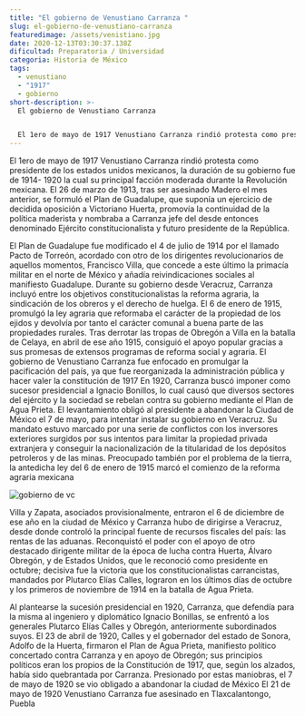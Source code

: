 ```yaml
---
title: "El gobierno de Venustiano Carranza "
slug: el-gobierno-de-venustiano-carranza
featuredimage: /assets/venistiano.jpg
date: 2020-12-13T03:30:37.138Z
dificultad: Preparatoria / Universidad
categoria: Historia de México
tags:
  - venustiano
  - "1917"
  - gobierno
short-description: >-
  El gobierno de Venustiano Carranza 


  El 1ero de mayo de 1917 Venustiano Carranza rindió protesta como presidente de los estados unidos mexicanos, la duración de su gobierno fue de 1914- 1920
---
```

El 1ero de mayo de 1917 Venustiano Carranza rindió protesta como presidente de los estados unidos mexicanos, la duración de su gobierno fue de 1914- 1920 la cual su principal facción moderada durante la Revolución mexicana. El 26 de marzo de 1913, tras ser asesinado Madero el mes anterior, se formuló el Plan de Guadalupe, que suponía un ejercicio de decidida oposición a Victoriano Huerta, promovía la continuidad de la política maderista y nombraba a Carranza jefe del desde entonces denominado Ejército constitucionalista y futuro presidente de la República. 

El Plan de Guadalupe fue modificado el 4 de julio de 1914 por el llamado Pacto de Torreón, acordado con otro de los dirigentes revolucionarios de aquellos momentos, Francisco Villa, que concede a este último la primacía militar en el norte de México y añadía reivindicaciones sociales al manifiesto Guadalupe. Durante su gobierno desde Veracruz, Carranza incluyó entre los objetivos constitucionalistas la reforma agraria, la sindicación de los obreros y el derecho de huelga. El 6 de enero de 1915, promulgó la ley agraria que reformaba el carácter de la propiedad de los ejidos y devolvía por tanto el carácter comunal a buena parte de las propiedades rurales. Tras derrotar las tropas de Obregón a Villa en la batalla de Celaya, en abril de ese año 1915, consiguió el apoyo popular gracias a sus promesas de extensos programas de reforma social y agraria. El gobierno de Venustiano Carranza fue enfocado en promulgar la pacificación del país, ya que fue reorganizada la administración pública y hacer valer la constitución de 1917 En 1920, Carranza buscó imponer como sucesor presidencial a Ignacio Bonillos, lo cual causó que diversos sectores del ejército y la sociedad se rebelan contra su gobierno mediante el Plan de Agua Prieta. El levantamiento obligó al presidente a abandonar la Ciudad de México el 7 de mayo, para intentar instalar su gobierno en Veracruz. Su mandato estuvo marcado por una serie de conflictos con los inversores exteriores surgidos por sus intentos para limitar la propiedad privada extranjera y conseguir la nacionalización de la titularidad de los depósitos petroleros y de las minas. Preocupado también por el problema de la tierra, la antedicha ley del 6 de enero de 1915 marcó el comienzo de la reforma agraria mexicana

![gobierno de vc](/assets/vc.webp "gobierno de vc ")

Villa y Zapata, asociados provisionalmente, entraron el 6 de diciembre de ese año en la ciudad de México y Carranza hubo de dirigirse a Veracruz, desde donde controló la principal fuente de recursos fiscales del país: las rentas de las aduanas. Reconquistó el poder con el apoyo de otro destacado dirigente militar de la época de lucha contra Huerta, Álvaro Obregón, y de Estados Unidos, que le reconoció como presidente en octubre; decisiva fue la victoria que los constitucionalistas carrancistas, mandados por Plutarco Elías Calles, lograron en los últimos días de octubre y los primeros de noviembre de 1914 en la batalla de Agua Prieta.

Al plantearse la sucesión presidencial en 1920, Carranza, que defendía para la misma al ingeniero y diplomático Ignacio Bonillas, se enfrentó a los generales Plutarco Elías Calles y Obregón, anteriormente subordinados suyos. El 23 de abril de 1920, Calles y el gobernador del estado de Sonora, Adolfo de la Huerta, firmaron el Plan de Agua Prieta, manifiesto político concertado contra Carranza y en apoyo de Obregón; sus principios políticos eran los propios de la Constitución de 1917, que, según los alzados, había sido quebrantada por Carranza. Presionado por estas maniobras, el 7 de mayo de 1920 se vio obligado a abandonar la ciudad de México El 21 de mayo de 1920 Venustiano Carranza fue asesinado en Tlaxcalantongo, Puebla